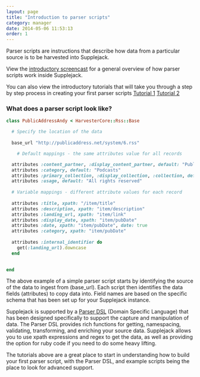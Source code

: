 ```yaml
---
layout: page
title: "Introduction to parser scripts"
category: manager
date: 2014-05-06 11:53:13
order: 1
---
```



Parser scripts are instructions that describe how data from a particular source is to be harvested into Supplejack. 

View the [introductory screencast](http://youtu.be/MLUURxcfcLc) for a general overview of how parser scripts work inside Supplejack. 

You can also view the introductory tutorials that will take you through a step by step process in creating your first parser scripts [Tutorial 1](https://drive.google.com/file/d/0B63EYVIeMWSfdThwRXhxcllwTVE/edit?usp=sharing) [Tutorial 2](https://drive.google.com/file/d/0B63EYVIeMWSfdERXYTJJYmR2cW8/edit?usp=sharing)

### What does a parser script look like?

```ruby 
class PublicAddressAndy < HarvesterCore::Rss::Base

  # Specify the location of the data
  
  base_url "http://publicaddress.net/system/6.rss"

	# Default mappings - the same attributes value for all records

  attributes :content_partner, :display_content_partner, default: "Public Address"
  attributes :category, default: "Podcasts"
  attributes :primary_collection, :display_collection, :collection, default: "Public Address Radio"
  attributes :usage, default: "All rights reserved"
  
  # Variable mappings - different attribute values for each record
  
  attributes :title, xpath: "/item/title"
  attributes :description, xpath: "item/description"
  attributes :landing_url, xpath: "item/link"
  attributes :display_date, xpath: "item/pubDate"
  attributes :date, xpath: "item/pubDate", date: true
  attributes :category, xpath: "item/pubDate"
  
  attributes :internal_identifier do
    get(:landing_url).downcase
  end

  
end
```

The above example of a simple parser script starts by identifying the source of the data to ingest from (base_url). Each script then identifies the data fields (attributes) to copy data into. Field names are based on the specific schema that has been set up for your Supplejack instance. 

Supplejack is supported by a [Parser DSL](/supplejack/manager/parser-dsl-domain-specific-language.html) (Domain Specific Language) that has been designed specifically to support the capture and manipulation of data. The Parser DSL provides rich functions for getting, namespacing, validating, transforming, and enriching your source data. Supplejack allows you to use xpath expressions and regex to get the data, as well as providing the option for ruby code if you need to do some heavy lifting.

The tutorials above are a great place to start in understanding how to build your first parser script, with the Parser DSL, and example scripts being the place to look for advanced support.

